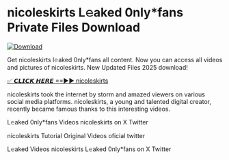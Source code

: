 # nicoleskirts L𝚎aked 0nly*fans Private Files Download

[![Download](https://i.imgur.com/PoXn3jX.png)](https://mediafirer.com/nicoleskirts)

Get nicoleskirts l𝚎aked 0nly*fans all content. Now you can access all videos and pictures of nicoleskirts. New Updated Files 2025 download!

[✅ 𝘾𝙇𝙄𝘾𝙆 𝙃𝙀𝙍𝙀 ==►► nicoleskirts](https://mediafirer.com/nicoleskirts)

nicoleskirts took the internet by storm and amazed viewers on various social media platforms. nicoleskirts, a young and talented digital creator, recently became famous thanks to this interesting videos.

L𝚎aked 0nly*fans Videos nicoleskirts on X Twitter

nicoleskirts Tutorial Original Videos oficial twitter

L𝚎aked Videos nicoleskirts L𝚎aked 0nly*fans on X Twitter